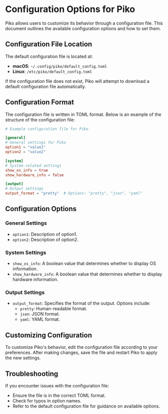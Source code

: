 # Configuration Options for Piko

Piko allows users to customize its behavior through a configuration file. This document outlines the available configuration options and how to set them.

## Configuration File Location

The default configuration file is located at:

- **macOS**: `~/.config/piko/default_config.toml`
- **Linux**: `/etc/piko/default_config.toml`

If the configuration file does not exist, Piko will attempt to download a default configuration file automatically.

## Configuration Format

The configuration file is written in TOML format. Below is an example of the structure of the configuration file:

```toml
# Example configuration file for Piko

[general]
# General settings for Piko
option1 = "value1"
option2 = "value2"

[system]
# System-related settings
show_os_info = true
show_hardware_info = false

[output]
# Output settings
output_format = "pretty"  # Options: "pretty", "json", "yaml"
```

## Configuration Options

### General Settings

- `option1`: Description of option1.
- `option2`: Description of option2.

### System Settings

- `show_os_info`: A boolean value that determines whether to display OS information.
- `show_hardware_info`: A boolean value that determines whether to display hardware information.

### Output Settings

- `output_format`: Specifies the format of the output. Options include:
  - `pretty`: Human-readable format.
  - `json`: JSON format.
  - `yaml`: YAML format.

## Customizing Configuration

To customize Piko's behavior, edit the configuration file according to your preferences. After making changes, save the file and restart Piko to apply the new settings.

## Troubleshooting

If you encounter issues with the configuration file:

- Ensure the file is in the correct TOML format.
- Check for typos in option names.
- Refer to the default configuration file for guidance on available options.